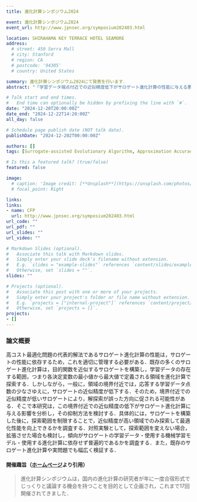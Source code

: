 ```yaml
---
title: 進化計算シンポジウム2024

event: 進化計算シンポジウム2024
event_url: http://www.jpnsec.org/symposium202403.html

location: SHIRAHAMA KEY TERRACE HOTEL SEAMORE
address:
  # street: 450 Serra Mall
  # city: Stanford
  # region: CA
  # postcode: '94305'
  # country: United States

summary: 進化計算シンポジウム2024にて発表を行います．
abstract: "「学習データ端点付近での近似精度低下がサロゲート進化計算の性能に与える悪影響の分析とその抑制」というタイトルで，進化計算シンポジウム2024にて発表を行います．[オープンスペースディスカッション](https://sites.google.com/view/osd2024/home)では，トピックを提案しました．"

# Talk start and end times.
#   End time can optionally be hidden by prefixing the line with `#`.
date: "2024-12-20T20:00:00Z"
date_end: "2024-12-22T14:20:00Z"
all_day: false

# Schedule page publish date (NOT talk date).
publishDate: "2024-12-202T00:00:00Z"

authors: []
tags: [Surrogate-assisted Evolutionary Algorithm, Approximation Accuracy, Training Data Boundary, Radial Basis Function Network, Gaussian Process, Differential Evolution, Particle Swarm Optimization]

# Is this a featured talk? (true/false)
featured: false

image:
  # caption: 'Image credit: [**Unsplash**](https://unsplash.com/photos/bzdhc5b3Bxs)'
  # focal_point: Right

links:
links:
- name: CFP
  url: http://www.jpnsec.org/symposium202403.html
url_code: ""
url_pdf: ""
url_slides: ""
url_video: ""

# Markdown Slides (optional).
#   Associate this talk with Markdown slides.
#   Simply enter your slide deck's filename without extension.
#   E.g. `slides = "example-slides"` references `content/slides/example-slides.md`.
#   Otherwise, set `slides = ""`.
slides: ""

# Projects (optional).
#   Associate this post with one or more of your projects.
#   Simply enter your project's folder or file name without extension.
#   E.g. `projects = ["internal-project"]` references `content/project/deep-learning/index.md`.
#   Otherwise, set `projects = []`.
projects:
- []
---
```


### 論文概要

高コスト最適化問題の代表的解法であるサロゲート進化計算の性能は，サロゲートの性能に依存するため，これを適切に管理する必要がある．既存の多くのサロゲート進化計算は，目的関数を近似するサロゲートを構築し，学習データの存在する範囲，つまり各決定変数の最小値から最大値で定義される領域を進化計算で探索する．しかしながら，一般に，領域の境界付近では，応答する学習データ点数の少なさゆえに，サロゲートの近似精度が低下する．そのため，境界付近での近似精度が低いサロゲートにより，解探索が誤った方向に促される可能性がある．そこで本研究は，この境界付近での近似精度の低下がサロゲート進化計算に与える影響を分析し，その抑制方法を検討する．具体的には，サロゲートを構築した後に，探索範囲を制限することで，近似精度が高い領域でのみ探索して最適化性能を向上できるかを調査する．対照実験として，探索範囲を変えない場合，拡張させた場合も検討し，傾向がサロゲートの学習データ・使用する機械学習モデル・使用する進化計算に依存せず普遍的であるかを調査する．また，既存のサロゲート進化計算や実問題でも幅広く検証する．


#### 開催趣旨（[ホームページ](http://www.jpnsec.org/symposium202403.html)より引用）

> 進化計算シンポジウムは，国内の進化計算の研究者が年に一度合宿形式でじっくりと議論する機会を持つことを目的として企画され，これまで17回開催されてきました．